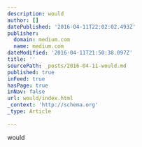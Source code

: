 ```yaml
---
description: would
author: []
datePublished: '2016-04-11T22:02:02.493Z'
publisher:
  domain: medium.com
  name: medium.com
dateModified: '2016-04-11T21:50:38.097Z'
title: ''
sourcePath: _posts/2016-04-11-would.md
published: true
inFeed: true
hasPage: true
inNav: false
url: would/index.html
_context: 'http://schema.org'
_type: Article

---
```

would